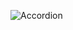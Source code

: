 ![Accordion](https://github.com/saiteja-gatadi1996/machineCoding_challenges/assets/42731246/c7c2d131-4d3e-49b0-a63a-334cff03f67c)
